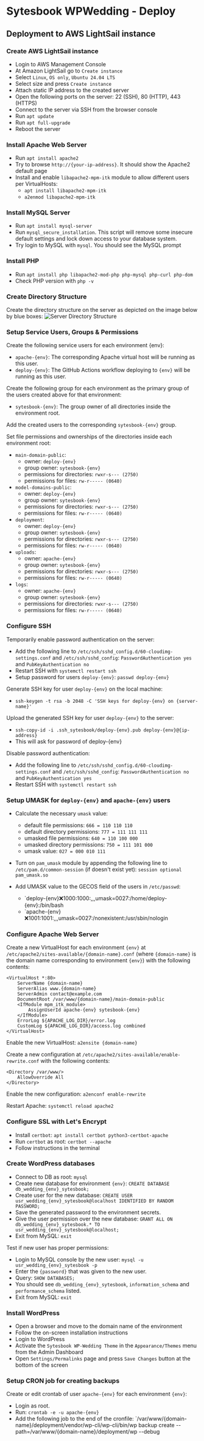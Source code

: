 # Sytesbook WPWedding - Deploy

## Deployment to AWS LightSail instance

### Create AWS LightSail instance
* Login to AWS Management Console
* At Amazon LightSail go to `Create instance`
* Select `Linux`, `OS only`, `Ubuntu 24.04 LTS`
* Select size and press `Create instance`
* Attach static IP address to the created server
* Open the following ports on the server: 22 (SSH), 80 (HTTP), 443 (HTTPS)
* Connect to the server via SSH from the browser console
* Run `apt update`
* Run `apt full-upgrade`
* Reboot the server

### Install Apache Web Server
* Run `apt install apache2`
* Try to browse `http://{your-ip-address}`. It should show the Apache2 default page
* Install and enable `libapache2-mpm-itk` module to allow different users per VirtualHosts:
  * `apt install libapache2-mpm-itk`
  * `a2enmod libapache2-mpm-itk`

### Install MySQL Server
* Run `apt install mysql-server`
* Run `mysql_secure_installation`. This script will remove some insecure default settings and lock down access to your database system.
* Try login to MySQL with `mysql`. You should see the MySQL prompt

### Install PHP
* Run `apt install php libapache2-mod-php php-mysql php-curl php-dom`
* Check PHP version with `php -v`

### Create Directory Structure
Create the directory structure on the server as depicted on the image below by blue boxes:
![Server Directory Structure](docs/sytesbook.wpwedding.deploy-server-dir-struct.drawio.png)

### Setup Service Users, Groups & Permissions
Create the following service users for each environment {env}:
* `apache-{env}`: The corresponding Apache virtual host will be running as this user.
* `deploy-{env}`: The GitHub Actions workflow deploying to `{env}` will be running as this user.

Create the following group for each environment as the primary group of the users created above for that environment:
* `sytesbook-{env}`: The group owner of all directories inside the environment root.

Add the created users to the corresponding `sytesbook-{env}` group.
  
Set file permissions and ownerships of the directories inside each environment root:
* `main-domain-public`:
  * owner: `deploy-{env}`
  * group owner: `sytesbook-{env}`
  * permissions for directories: `rwxr-s--- (2750)`
  * permissions for files: `rw-r----- (0640)`
* `model-domains-public`:
  * owner: `deploy-{env}`
  * group owner: `sytesbook-{env}`
  * permissions for directories: `rwxr-s--- (2750)`
  * permissions for files: `rw-r----- (0640)`
* `deployment`:
  * owner: `deploy-{env}`
  * group owner: `sytesbook-{env}`
  * permissions for directories: `rwxr-s--- (2750)`
  * permissions for files: `rw-r----- (0640)`
* `uploads`:
  * owner: `apache-{env}`
  * group owner: `sytesbook-{env}`
  * permissions for directories: `rwxr-s--- (2750)`
  * permissions for files: `rw-r----- (0640)`
* `logs`:
  * owner: `apache-{env}`
  * group owner: `sytesbook-{env}`
  * permissions for directories: `rwxr-s--- (2750)`
  * permissions for files: `rw-r----- (0640)`

### Configure SSH
Temporarily enable password authentication on the server:
* Add the following line to `/etc/ssh/sshd_config.d/60-cloudimg-settings.conf` and `/etc/ssh/sshd_config`: `PasswordAuthentication yes` and `PubKeyAuthentication no`
* Restart SSH with `systemctl restart ssh`
* Setup password for users `deploy-{env}`: `passwd deploy-{env}`

Generate SSH key for user `deploy-{env}` on the local machine:
* `ssh-keygen -t rsa -b 2048 -C 'SSH keys for deploy-{env} on {server-name}'`

Upload the generated SSH key for user `deploy-{env}` to the server:
* `ssh-copy-id -i .ssh_sytesbook/deploy-{env}.pub deploy-{env}@{ip-address}`
* This will ask for password of deploy-{env}

Disable password authentication:
* Add the following line to `/etc/ssh/sshd_config.d/60-cloudimg-settings.conf` and `/etc/ssh/sshd_config`: `PasswordAuthentication no` and `PubKeyAuthentication yes`
* Restart SSH with `systemctl restart ssh`

### Setup UMASK for `deploy-{env}` and `apache-{env}` users
* Calculate the necessary `umask` value:
  * default file permissions: `666 = 110 110 110`
  * default directory permissions: `777 = 111 111 111`
  * umasked file permissions: `640 = 110 100 000`
  * umasked directory permissions: `750 = 111 101 000`
  * umask value: `027 = 000 010 111`

* Turn on `pam_umask` module by appending the following line to `/etc/pam.d/common-session` (if doesn't exist yet): `session optional pam_umask.so`

* Add UMASK value to the GECOS field of the users in `/etc/passwd`:
  * `deploy-{env}:x:1000:1000:,,,umask=0027:/home/deploy-{env}:/bin/bash
  * `apache-{env}:x:1001:1001:,,,umask=0027:/nonexistent:/usr/sbin/nologin


### Configure Apache Web Server
Create a new VirtualHost for each environment `{env}` at `/etc/apache2/sites-available/{domain-name}.conf` (where `{domain-name}` is the domain name corresponding to environment `{env}`) with the following contents:
```
<VirtualHost *:80>
    ServerName {domain-name}
    ServerAlias www.{domain-name}
    ServerAdmin contact@example.com
    DocumentRoot /var/www/{domain-name}/main-domain-public
    <IfModule mpm_itk_module>
        AssignUserId apache-{env} sytesbook-{env}
    </IfModule>
    ErrorLog ${APACHE_LOG_DIR}/error.log
    CustomLog ${APACHE_LOG_DIR}/access.log combined
</VirtualHost>
```

Enable the new VirtualHost: `a2ensite {domain-name}`

Create a new configuration at `/etc/apache2/sites-available/enable-rewrite.conf` with the following contents:
```
<Directory /var/www/>
    AllowOverride All
</Directory>
```

Enable the new configuration: `a2enconf enable-rewrite`

Restart Apache: `systemctl reload apache2`

### Configure SSL with Let's Encrypt
* Install `certbot`: `apt install certbot python3-certbot-apache`
* Run `certbot` as root: `certbot --apache`
* Follow instructions in the terminal

### Create WordPress databases
* Connect to DB as root: `mysql`
* Create new database for environment `{env}`: `CREATE DATABASE db_wedding_{env}_sytesbook;`
* Create user for the new database: `CREATE USER usr_wedding_{env}_sytesbook@localhost IDENTIFIED BY RANDOM PASSWORD;`
* Save the generated password to the environment secrets.
* Give the user permission over the new database: `GRANT ALL ON db_wedding_{env}_sytesbook.* TO usr_wedding_{env}_sytesbook@localhost;`
* Exit from MySQL: `exit`

Test if new user has proper permissions:
* Login to MySQL console by the new user: `mysql -u usr_wedding_{env}_sytesbook -p`
* Enter the `{password}` that was given to the new user.
* Query: `SHOW DATABASES;`
* You should see `db_wedding_{env}_sytesbook`, `information_schema` and `performance_schema` listed.
* Exit from MySQL: `exit`

### Install WordPress
* Open a browser and move to the domain name of the environment
* Follow the on-screen installation instructions
* Login to WordPress
* Activate the `Sytesbook WP-Wedding Theme` in the `Appearance/Themes` menu from the Admin Dashboard
* Open `Settings/Permalinks` page and press `Save Changes` button at the bottom of the screen

### Setup CRON job for creating backups
Create or edit crontab of user `apache-{env}` for each environment `{env}`:
* Login as root.
* Run: `crontab -e -u apache-{env}`
* Add the following job to the end of the cronfile: `/var/www/{domain-name}/deployment/vendor/wp-cli/wp-cli/bin/wp backup create --path=/var/www/{domain-name}/deployment/wp --debug

